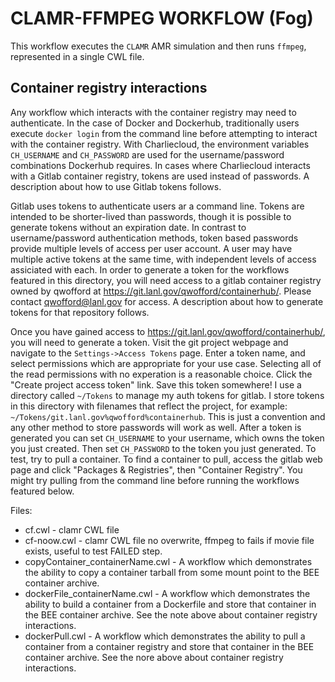 # CLAMR-FFMPEG WORKFLOW (Fog)

This workflow executes the `CLAMR` AMR simulation and then runs `ffmpeg`, represented in a single CWL file.

## Container registry interactions

Any workflow which interacts with the container registry may need to authenticate. In the case of Docker and Dockerhub, traditionally users execute `docker login` from the command line before attempting to interact with the container registry. With Charliecloud, the environment variables `CH_USERNAME` and `CH_PASSWORD` are used for the username/password combinations Dockerhub requires. In cases where Charliecloud interacts with a Gitlab container registry, tokens are used instead of passwords. A description about how to use Gitlab tokens follows.

Gitlab uses tokens to authenticate users ar a command line. Tokens are intended to be shorter-lived than passwords, though it is possible to generate tokens without an expiration date. In contrast to username/password authentication methods, token based passwords provide multiple levels of access per user account. A user may have multiple active tokens at the same time, with independent levels of access assiciated with each. In order to generate a token for the workflows featured in this directory, you will need access to a gitlab container registry owned by qwofford at https://git.lanl.gov/qwofford/containerhub/. Please contact qwofford@lanl.gov for access. A description about how to generate tokens for that repository follows.

Once you have gained access to https://git.lanl.gov/qwofford/containerhub/, you will need to generate a token. Visit the git project webpage and navigate to the `Settings->Access Tokens` page. Enter a token name, and select permissions which are appropriate for your use case. Selecting all of the read permissions with no experation is a reasonable choice. Click the "Create project access token" link. Save this token somewhere! I use a directory called `~/Tokens` to manage my auth tokens for gitlab. I store tokens in this directory with filenames that reflect the project, for example: `~/Tokens/git.lanl.gov%qwofford%containerhub`. This is just a convention and any other method to store passwords will work as well. After a token is generated you can set `CH_USERNAME` to your username, which owns the token you just created. Then set `CH_PASSWORD` to the token you just generated. To test, try to pull a container. To find a container to pull, access the gitlab web page and click "Packages & Registries", then "Container Registry". You might try pulling from the command line before running the workflows featured below.

Files:
* cf.cwl - clamr CWL file
* cf-noow.cwl - clamr CWL file no overwrite, ffmpeg to fails if movie file exists, useful to test FAILED step.
* copyContainer_containerName.cwl - A workflow which demonstrates the ability to copy a container tarball from some mount point to the BEE container archive.
* dockerFile_containerName.cwl - A workflow which demonstrates the ability to build a container from a Dockerfile and store that container in the BEE container archive. See the note above about container registry interactions.
* dockerPull.cwl - A workflow which demonstrates the ability to pull a container from a container registry and store that container in the BEE container archive. See the nore above about container registry interactions.

